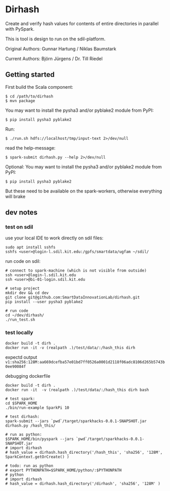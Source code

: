 # Dirhash

Create and verify hash values for contents of entire directories in parallel with PySpark.

This is tool is design to run on the sdil-platform.

Original Authors: Gunnar Hartung / Niklas Baumstark

Current Authors: Björn Jürgens / Dr. Till Riedel

## Getting started

First build the Scala component:

    $ cd /path/to/dirhash
    $ mvn package

You may want to install the pysha3 and/or pyblake2 module from PyPI:

    $ pip install pysha3 pyblake2

Run:

    $ ./run.sh hdfs://localhost/tmp/input-text 2>/dev/null
    
read the help-message: 

    $ spark-submit dirhash.py --help 2>/dev/null

Optional: You may want to install the pysha3 and/or pyblake2 module from PyPI:

    $ pip install pysha3 pyblake2

But these need to be available on the spark-workers, otherwise everything will brake

## dev notes

### test on sdil 

use your local IDE to work directly on sdil files: 

    sudo apt install sshfs
    sshfs <user>@login-l.sdil.kit.edu:/gpfs/smartdata/ugfam ~/sdil/
    
run code on sdil: 

    # connect to spark-machine (which is not visible from outside)
    ssh <user>@login-l.sdil.kit.edu
    ssh <user>@bi-01-login.sdil.kit.edu
    
    # setup project
    mkdir dev && cd dev
    git clone git@github.com:SmartDataInnovationLab/dirhash.git
    pip install --user pysha3 pyblake2
    
    # run code
    cd ~/dev/dirhash/
    ./run_test.sh
    
### test locally

    docker build -t dirh .
    docker run -it -v (realpath .)/test/data/:/hash_this dirh

expectd output `v1:sha256:128M:aa669dcefba57e01bd7ff0526a0001d2118f06adc8106d265b5743b0ee90084f`

debugging dockerfile

    docker build -t dirh .
    docker run -it  -v (realpath .)/test/data/:/hash_this dirh bash

    # test spark:
    cd $SPARK_HOME
    ./bin/run-example SparkPi 10

    # test dirhash:
    spark-submit --jars `pwd`/target/sparkhacks-0.0.1-SNAPSHOT.jar dirhash.py /hash_this/

    # run as python:
    $SPARK_HOME/bin/pyspark --jars `pwd`/target/sparkhacks-0.0.1-SNAPSHOT.jar
    # import dirhash
    # hash_value = dirhash.hash_directory('/hash_this', 'sha256', '128M', SparkContext.getOrCreate() )

    # todo: run as python
    # export PYTHONPATH=$SPARK_HOME/python/:$PYTHONPATH
    # python
    # import dirhash
    # hash_value = dirhash.hash_directory('/dirhash', 'sha256', '128M' )
